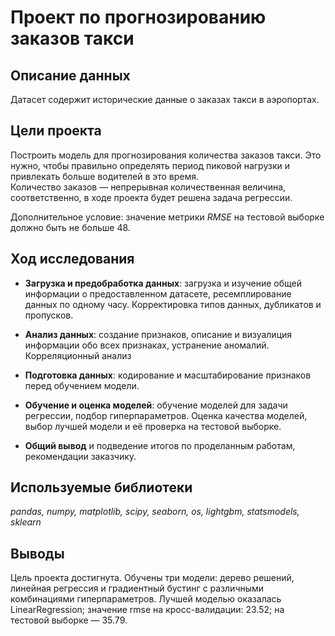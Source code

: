 #  Проект по прогнозированию заказов такси

## Описание данных

Датасет содержит исторические данные о заказах такси в аэропортах.

## Цели проекта 
Построить модель для прогнозирования количества заказов такси. 
Это нужно, чтобы правильно определять период пиковой нагрузки и привлекать больше водителей в это время.  
Количество заказов — непрерывная количественная величина, соответственно, в ходе проекта будет решена задача регрессии.

Дополнительное условие: значение метрики *RMSE* на тестовой выборке должно быть не больше 48.

## Ход исследования
- **Загрузка и предобработка данных**: загрузка и изучение общей информации о предоставленном датасете, ресемплирование данных по одному часу. Корректировка типов данных, дубликатов и пропусков.

- **Анализ данных**: создание признаков, описание и визуалиция информации обо всех признаках, устранение аномалий. Корреляционный анализ

- **Подготовка данных**: кодирование и масштабирование признаков перед обучением модели.

- **Обучение и оценка моделей**: обучение моделей для задачи регрессии, подбор гиперпараметров. Оценка качества моделей, выбор лучшей модели  и её проверка на тестовой выборке.

- **Общий вывод** и подведение итогов по проделанным работам, рекомендации заказчику.

## Используемые библиотеки
*pandas, numpy, matplotlib, scipy, seaborn, os, lightgbm, statsmodels, sklearn*

## Выводы
Цель проекта достигнута. Обучены три модели: дерево решений, линейная регрессия и градиентный бустинг с различными комбинациями гиперпараметров. 
Лучшей моделью оказалась LinearRegression; значение rmse на кросс-валидации: 23.52; на тестовой выборке — 35.79. 

